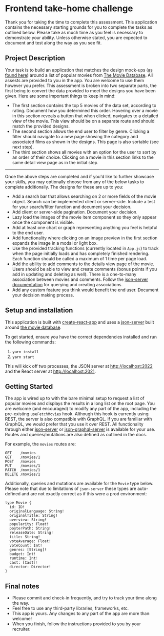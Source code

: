 # Frontend take-home challenge
Thank you for taking the time to complete this assessment. This application contains the necessary starting grounds for you to complete the tasks as outlined below. Please take as much time as you feel is necessary to demonstrate your ability. Unless otherwise stated, you are expected to document and test along the way as you see fit. 


## Project Description
Your task is to build an application that matches the design mock-ups ([as found here](https://share.goabstract.com/b949487b-4df0-4431-8ca3-6cd912096898)) around a list of popular movies from [The Movie Database](https://www.themoviedb.org/). All assests are provided to you in the app. You are welcome to use them however you prefer. This assessment is broken into two separate parts, the first being to convert the data provided to meet the designs you have been given. Here are some important things to keep in mind:

* The first section contains the top 5 movies of the data set, according to rating. Document how you determined this order. Hovering over a movie in this section reveals a button that when clicked, navigates to a detailed view of the movie. This view should be on a separate route and should match the provided designs.
* The second section allows the end user to filter by genre. Clicking a filter should navigate to a new page showing the category and associated films as shown in the designs. This page is also sortable (see next step).
* The third section shows all movies with an option for the user to sort by an order of their choice. Clicking on a movie in this section links to the same detail view page as in the initial step. 

---

Once the above steps are completed and if you'd like to further showcase your skills, you may optionally choose from any of the below tasks to complete additionally. The designs for these are up to you: 
* Add a search bar that allows searching on 2 or more fields of the movie object. Search can be implemented client or server-side. Include a test for your search/filter function and document your decision.
* Add client or server-side pagination. Document your decision.
* Lazy load the images of the movie item component so they only appear once the component is visible.
* Add at least one chart or graph representing anything you feel is helpful to the end user.
* Add functionality where clicking on an image preview in the first section expands the image in a modal or light box.
* Use the provided tracking functions (currently located in `App.js`) to track when the page initially loads and has completely finished rendering. Each function should be called a maximum of 1 time per page load.
* Add the ability to add comments to the details view page of the movie. Users should be able to view and create comments (bonus points if you add in updating and deleting as well). There is a one-to-many association between movies and comments. Follow the [json-server documentation](https://github.com/typicode/json-server#relationships) for querying and creating associations.
* Add any custom feature you think would benefit the end user. Document your decision making process.


## Setup and installation

This application is built with [create-react-app](https://reactjs.org/docs/create-a-new-react-app.html) and uses a [json-server](https://github.com/typicode/json-server) built around [the movie database](https://www.themoviedb.org/).

To get started, ensure you have the correct dependencies installed and run the following commands:

1. `yarn install`
2. `yarn start`

This will kick off two processes, the JSON server at [http://localhost:2022](http://localhost:2022) and the React server at [http://localhost:2021](http://localhost:2021). 

## Getting Started

The app is wired up to with the bare minimal setup to request a list of popular movies and displays the results in a long list on the root page. You are welcome (and encouraged) to modify any part of the app, including the pre-existing `useFetchMovies` hook. Although this hook is currently using REST, the server is also compatible with GraphQL. If you are familiar with GraphQL, we would prefer that you use it over REST.  All functionality through either [json-server](https://github.com/typicode/json-server) or [json-graphql-server](https://github.com/marmelab/json-graphql-server) is available for your use. Routes and queries/mutations are also defined as outlined in the docs.

For example, the `movies` routes are:

```
GET    /movies
GET    /movies/1
POST   /movies
PUT    /movies/1
PATCH  /movies/1
DELETE /movies/1
``` 

Additionally, queries and mutations are available for the `Movie` type below. Please note that due to limitations of `json-server` these types are auto-defined and are not exactly correct as if this were a prod environment: 

```
type Movie {
  id: ID!
  originalLanguage: String!
  originalTitle: String!
  overview: String!
  popularity: Float!
  posterPath: String!
  releaseDate: String!
  title: String!
  voteAverage: Float!
  voteCount: Int!    
  genres: [String]!
  budget: Int!
  runtime: Int!
  cast: [Cast]!
  director: Director!
}
```
	
## Final notes

* Please commit and check-in frequently, and try to track your time along the way. 
* Feel free to use any third-party libraries, frameworks, etc. 
* This app is yours. Any changes to any part of the app are more than welcome!
* When you finish, follow the instructions provided to you by your recruiter.
